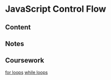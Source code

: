 # JavaScript Control Flow

## Content

## Notes

## Coursework
[for loops](./for-loops.html)
[while loops](while-loops.html)
